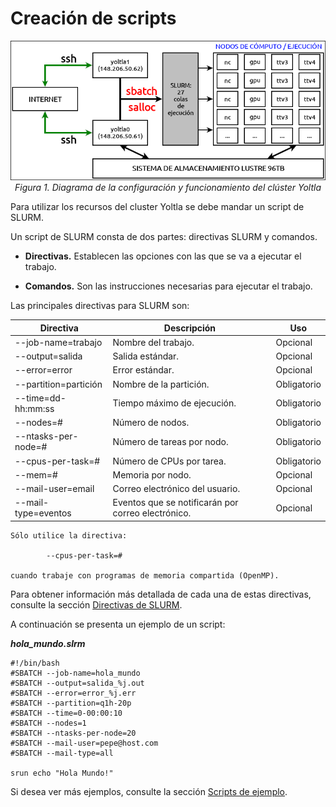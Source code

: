 # Creación de scripts
<center>

![Diagrama de la configuración y funcionamiento del clúster Yoltla](./images/yoltla/diagrama_yoltla.png)
*Figura 1. Diagrama de la configuración y funcionamiento del clúster Yoltla*
</center>

Para utilizar los recursos del cluster Yoltla se debe mandar un script de SLURM.

Un script de SLURM consta de dos partes: directivas SLURM y comandos.

-   **Directivas.** Establecen las opciones con las que se va a ejecutar el trabajo. 

-   **Comandos.** Son las instrucciones necesarias para ejecutar el trabajo.
 
Las principales directivas para SLURM son:

|   **Directiva**         |   **Descripción**            |   **Uso**   |
|-------------------      |---------------------         |-------------|
|  --job-name=trabajo     |  Nombre del trabajo.         |  Opcional  |
|  --output=salida        |  Salida estándar.            |  Opcional  |
|  --error=error          |  Error estándar.             |  Opcional  |
|  --partition=partición  |  Nombre de la partición.     |  Obligatorio  |
|  --time=dd-hh:mm:ss     |  Tiempo máximo de ejecución. |  Obligatorio  |
|  --nodes=#              |  Número de nodos.            |  Obligatorio  |
|  --ntasks-per-node=#    |  Número de tareas por nodo.  |  Obligatorio  |
|  --cpus-per-task=#      |  Número de CPUs por tarea.   |  Obligatorio  |
|  --mem=#                |  Memoria por nodo.           |  Opcional     |
|  --mail-user=email      |  Correo electrónico del usuario.  |  Opcional  |
|  --mail-type=eventos    |  Eventos que se notificarán por correo electrónico.  |  Opcional  |

```admonish warning title="IMPORTANTE"
Sólo utilice la directiva:
    
        --cpus-per-task=#
    
cuando trabaje con programas de memoria compartida (OpenMP).
```


Para obtener información más detallada de cada una de estas directivas, consulte la 
sección [Directivas de SLURM](../anexos/anexos.md#directivas-de-slurm).

A continuación se presenta un ejemplo de un script:

***hola_mundo.slrm***
```
#!/bin/bash
#SBATCH --job-name=hola_mundo
#SBATCH --output=salida_%j.out
#SBATCH --error=error_%j.err
#SBATCH --partition=q1h-20p
#SBATCH --time=0-00:00:10
#SBATCH --nodes=1
#SBATCH --ntasks-per-node=20
#SBATCH --mail-user=pepe@host.com
#SBATCH --mail-type=all

srun echo "Hola Mundo!"
```

Si desea ver más ejemplos, consulte la sección 
[Scripts de ejemplo](../anexos/anexos.md#scripts-de-ejemplo).